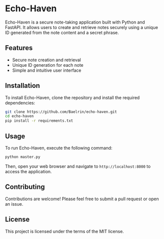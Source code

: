 # Echo-Haven

Echo-Haven is a secure note-taking application built with Python and FastAPI. It allows users to create and retrieve notes securely using a unique ID generated from the note content and a secret phrase.

## Features

- Secure note creation and retrieval
- Unique ID generation for each note
- Simple and intuitive user interface

## Installation

To install Echo-Haven, clone the repository and install the required dependencies:

```bash
git clone https://github.com/Baelrin/echo-haven.git
cd echo-haven
pip install -r requirements.txt
```

## Usage

To run Echo-Haven, execute the following command:

```bash
python master.py
```

Then, open your web browser and navigate to `http://localhost:8000` to access the application.

## Contributing

Contributions are welcome! Please feel free to submit a pull request or open an issue.

## License

This project is licensed under the terms of the MIT license.
